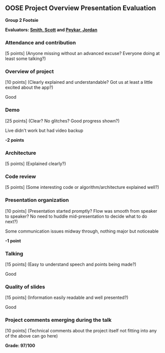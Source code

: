 OOSE Project Overview Presentation Evaluation
---------------------------------------------
**Group 2 Footsie**

**Evaluators: [Smith, Scott](mailto:scott@jhu.edu) and [Peykar, Jordan](mailto:jpeykar96@gmail.com)**

### Attendance and contribution
[5 points] (Anyone missing without an advanced excuse?  Everyone doing at least some talking?)

### Overview of project
[10 points] (Clearly explained and understandable?  Got us at least a little excited about the app?)

Good

### Demo
[25 points] (Clear?  No glitches?  Good progress shown?)

Live didn't work but had video backup

**-2 points**

### Architecture
[5 points] (Explained clearly?)

### Code review
[5 points] (Some interesting code or algorithm/architecture explained well?)

### Presentation organization
[10 points] (Presentation started promptly? Flow was smooth from speaker to speaker?  No need to huddle mid-presentation to decide what to do next?)

Some communication issues midway through, nothing major but noticeable

**-1 point**

### Talking
[15 points] (Easy to understand speech and points being made?)

Good

### Quality of slides
[15 points] (Information easily readable and well presented?)

Good

### Project comments emerging during the talk
[10 points] (Technical comments about the project itself not fitting into any of the above can go here)


**Grade:  97/100**
